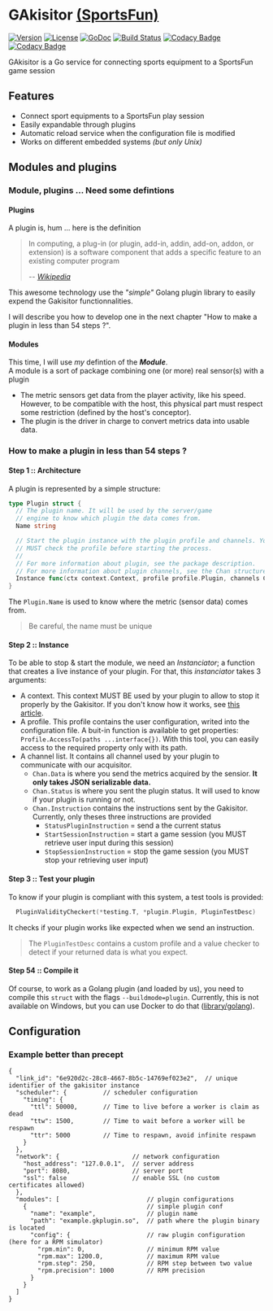 # GAkisitor [(SportsFun)](https://charlestati.github.io/eip-showcase/index.html)

[![Version](https://img.shields.io/badge/version-v2.0.0-green.svg)](https://github.com/sportfun/gakisitor/releases/edit/v2.0)
[![License](https://img.shields.io/github/license/mashape/apistatus.svg)](LICENSE)
[![GoDoc](https://godoc.org/github.com/sportfun/gakisitor?status.svg)](https://godoc.org/github.com/sportfun/gakisitor)
[![Build Status](https://travis-ci.org/sportfun/gakisitor.svg?branch=master)](https://travis-ci.org/sportfun/gakisitor)
[![Codacy Badge](https://api.codacy.com/project/badge/Grade/9b630adf92f84adfaf89ceed51352304)](https://www.codacy.com/app/xunleii/gakisitor?utm_source=github.com&amp;utm_medium=referral&amp;utm_content=sportfun/gakisitor&amp;utm_campaign=Badge_Grade)
[![Codacy Badge](https://api.codacy.com/project/badge/Coverage/9b630adf92f84adfaf89ceed51352304)](https://www.codacy.com/app/xunleii/gakisitor?utm_source=github.com&utm_medium=referral&utm_content=sportfun/gakisitor&utm_campaign=Badge_Coverage)

GAkisitor is a Go service for connecting sports equipment to a SportsFun game session

## Features

- Connect sport equipments to a SportsFun play session
- Easily expandable through plugins
- Automatic reload service when the configuration file is modified
- Works on different embedded systems *(but only Unix)*

## Modules and plugins

### Module, plugins ... Need some defintions

#### Plugins

A plugin is, hum ... here is the definition
> In computing, a plug-in (or plugin, add-in, addin, add-on, addon, or extension) is a software component that adds a specific feature to an existing computer program
>
> -- <cite>[Wikipedia](https://en.wikipedia.org/wiki/Plug-in_(computing))</cite>

This awesome technology use the *"simple"* Golang plugin library to easily expend the Gakisitor functionnalities.

I will describe you how to develop one in the next chapter "How to make a plugin in less than 54 steps ?".

#### Modules

This time, I will use *my* defintion of the ***Module***.  
A module is a sort of package combining one (or more) real sensor(s) with a plugin

- The metric sensors get data from the player activity, like his speed.  
   However, to be compatible with the host, this physical part must respect some restriction (defined by the host's conceptor).
- The plugin is the driver in charge to convert metrics data into usable data.

### How to make a plugin in less than 54 steps ?

#### Step 1 :: Architecture

A plugin is represented by a simple structure:

```go
type Plugin struct {
  // The plugin name. It will be used by the server/game
  // engine to know which plugin the data comes from.
  Name string

  // Start the plugin instance with the plugin profile and channels. You
  // MUST check the profile before starting the process.
  //
  // For more information about plugin, see the package description.
  // For more information about plugin channels, see the Chan structure above.
  Instance func(ctx context.Context, profile profile.Plugin, channels Chan) error
}
```
The `Plugin.Name` is used to know where the metric (sensor data) comes from.

> Be careful, the name must be unique

#### Step 2 :: Instance

To be able to stop & start the module, we need an *Instanciator*; a function that creates a live instance of your plugin. For that, this *instanciator* takes 3 arguments:

- A context. This context MUST BE used by your plugin to allow to stop it properly by the Gakisitor. If you don't know how it works, see [this article](https://blog.golang.org/context).
- A profile. This profile contains the user configuration, writed into the configuration file. A buit-in function is available to get properties: `Profile.AccessTo(paths ...interface{})`. With this tool, you can easily access to the required property only with its path.
- A channel list. It contains all channel used by your plugin to communicate with our acquisitor.
  - `Chan.Data` is where you send the metrics acquired by the sensior. **It only takes JSON serializable data.**
  - `Chan.Status` is where you sent the plugin status. It will used to know if your plugin is running or not.
  - `Chan.Instruction` contains the instructions sent by the Gakisitor. Currently, only theses three instructions are provided
    - `StatusPluginInstruction` = send a the current status
    - `StartSessionInstruction` = start a game session (you MUST retrieve user input during this session)
    - `StopSessionInstruction` = stop the game session (you MUST stop your retrieving user input)

#### Step 3 :: Test your plugin

To know if your plugin is compliant with this system, a test tools is provided:  

```go
  PluginValidityCheckert(*testing.T, *plugin.Plugin, PluginTestDesc)
```

It checks if your plugin works like expected when we send an instruction.

> The `PluginTestDesc` contains a custom profile and a value checker to detect if your returned data is what you expect.

#### Step 54 :: Compile it

Of course, to work as a Golang plugin (and loaded by us), you need to compile this `struct` with the flags `--buildmode=plugin`. Currently, this is not available on Windows, but you can use Docker to do that ([library/golang](https://hub.docker.com/_/golang/)).

## Configuration

### Example better than precept

```
{
  "link_id": "6e920d2c-28c8-4667-8b5c-14769ef023e2",  // unique identifier of the gakisitor instance
  "scheduler": {          // scheduler configuration
    "timing": {
      "ttl": 50000,       // Time to live before a worker is claim as dead
      "ttw": 1500,        // Time to wait before a worker will be respawn
      "ttr": 5000         // Time to respawn, avoid infinite respawn
    }
  },
  "network": {                    // network configuration
    "host_address": "127.0.0.1",  // server address
    "port": 8080,                 // server port
    "ssl": false                  // enable SSL (no custom certificates allowed)
  },
  "modules": [                        // plugin configurations
    {                                 // simple plugin conf
      "name": "example",              // plugin name
      "path": "example.gkplugin.so",  // path where the plugin binary is located
      "config": {                     // raw plugin configuration (here for a RPM simulator)
        "rpm.min": 0,                 // minimum RPM value
        "rpm.max": 1200.0,            // maximum RPM value
        "rpm.step": 250,              // RPM step between two value
        "rpm.precision": 1000         // RPM precision
      }
    }
  ]
}
```
